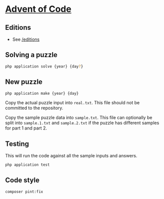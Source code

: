 # [Advent of Code](https://adventofcode.com/)

## Editions

- See [/editions](editions)

## Solving a puzzle

```bash
php application solve {year} {day?}
```

## New puzzle

```bash
php application make {year} {day}
```

Copy the actual puzzle input into `real.txt`. This file should not be committed 
to the repository.

Copy the sample puzzle data into `sample.txt`. This file can optionally be split
into `sample.1.txt` and `sample.2.txt` if the puzzle has different samples for
part 1 and part 2.

## Testing

This will run the code against all the sample inputs and answers.

```bash
php application test
```

## Code style
```bash
composer pint:fix
```
